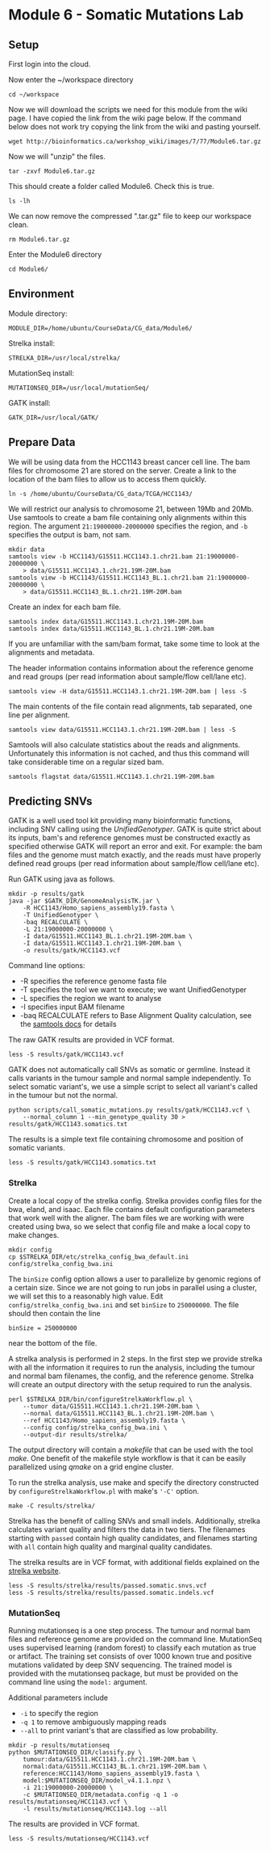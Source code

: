 # Module 6 - Somatic Mutations Lab

## Setup

First login into the cloud.

Now enter the ~/workspace directory

```
cd ~/workspace
```

Now we will download the scripts we need for this module from the wiki page.  I have copied the link from the wiki page below. If the command below does not work try copying the link from the wiki and pasting yourself.

```
wget http://bioinformatics.ca/workshop_wiki/images/7/77/Module6.tar.gz
```

Now we will "unzip" the files.

```
tar -zxvf Module6.tar.gz
```

This should create a folder called Module6. Check this is true.

```
ls -lh
```

We can now remove the compressed ".tar.gz" file to keep our workspace clean.

```
rm Module6.tar.gz
```

Enter the Module6 directory

```
cd Module6/
```

## Environment

Module directory:

```
MODULE_DIR=/home/ubuntu/CourseData/CG_data/Module6/
```

Strelka install:

```
STRELKA_DIR=/usr/local/strelka/
```

MutationSeq install:

```
MUTATIONSEQ_DIR=/usr/local/mutationSeq/
```

GATK install:

```
GATK_DIR=/usr/local/GATK/
```

## Prepare Data

We will be using data from the HCC1143 breast cancer cell line.  The bam files for chromosome 21 are stored on the server.  Create a link to the location of the bam files to allow us to access them quickly.

```
ln -s /home/ubuntu/CourseData/CG_data/TCGA/HCC1143/
```

We will restrict our analysis to chromosome 21, between 19Mb and 20Mb.  Use samtools to create a bam file containing only alignments within this region.  The argument `21:19000000-20000000` specifies the region, and `-b` specifies the output is bam, not sam.

```
mkdir data
samtools view -b HCC1143/G15511.HCC1143.1.chr21.bam 21:19000000-20000000 \
    > data/G15511.HCC1143.1.chr21.19M-20M.bam
samtools view -b HCC1143/G15511.HCC1143_BL.1.chr21.bam 21:19000000-20000000 \
    > data/G15511.HCC1143_BL.1.chr21.19M-20M.bam
```

Create an index for each bam file.

```
samtools index data/G15511.HCC1143.1.chr21.19M-20M.bam
samtools index data/G15511.HCC1143_BL.1.chr21.19M-20M.bam
```

If you are unfamiliar with the sam/bam format, take some time to look at the alignments and metadata.

The header information contains information about the reference genome and read groups (per read information about sample/flow cell/lane etc).

```
samtools view -H data/G15511.HCC1143.1.chr21.19M-20M.bam | less -S
```

The main contents of the file contain read alignments, tab separated, one line per alignment.

```
samtools view data/G15511.HCC1143.1.chr21.19M-20M.bam | less -S
```

Samtools will also calculate statistics about the reads and alignments.  Unfortunately this information is not cached, and thus this command will take considerable time on a regular sized bam.

```
samtools flagstat data/G15511.HCC1143.1.chr21.19M-20M.bam
```

## Predicting SNVs

GATK is a well used tool kit providing many bioinformatic functions, including SNV calling using the _UnifiedGenotyper_.  GATK is quite strict about its inputs, bam's and reference genomes must be constructed exactly as specified otherwise GATK will report an error and exit.  For example: the bam files and the genome must match exactly, and the reads must have properly defined read groups (per read information about sample/flow cell/lane etc).

Run GATK using java as follows.

```
mkdir -p results/gatk
java -jar $GATK_DIR/GenomeAnalysisTK.jar \
    -R HCC1143/Homo_sapiens_assembly19.fasta \
    -T UnifiedGenotyper \
    -baq RECALCULATE \
    -L 21:19000000-20000000 \
    -I data/G15511.HCC1143_BL.1.chr21.19M-20M.bam \
    -I data/G15511.HCC1143.1.chr21.19M-20M.bam \
    -o results/gatk/HCC1143.vcf
```

Command line options: 

- -R specifies the reference genome fasta file  
- -T specifies the tool we want to execute; we want UnifiedGenotyper 
- -L specifies the region we want to analyse
- -I specifies input BAM filename
- -baq RECALCULATE refers to Base Alignment Quality calculation, see the [samtools docs](http://samtools.sourceforge.net/mpileup.shtml) for details

The raw GATK results are provided in VCF format.

```
less -S results/gatk/HCC1143.vcf
```

GATK does not automatically call SNVs as somatic or germline.  Instead it calls variants in the tumour sample and normal sample independently.  To select somatic variant's, we use a simple script to select all variant's called in the tumour but not the normal.

```
python scripts/call_somatic_mutations.py results/gatk/HCC1143.vcf \
    --normal_column 1 --min_genotype_quality 30 > results/gatk/HCC1143.somatics.txt
```

The results is a simple text file containing chromosome and position of somatic variants.

```
less -S results/gatk/HCC1143.somatics.txt
```

### Strelka

Create a local copy of the strelka config.  Strelka provides config files for the bwa, eland, and isaac.  Each file contains default configuration parameters that work well with the aligner.  The bam files we are working with were created using bwa, so we select that config file and make a local copy to make changes.

```
mkdir config
cp $STRELKA_DIR/etc/strelka_config_bwa_default.ini config/strelka_config_bwa.ini
```

The `binSize` config option allows a user to parallelize by genomic regions of a certain size.  Since we are not going to run jobs in parallel using a cluster, we will set this to a reasonably high value.  Edit `config/strelka_config_bwa.ini` and set `binSize` to `250000000`.  The file should then contain the line

```
binSize = 250000000
```

near the bottom of the file.

A strelka analysis is performed in 2 steps.  In the first step we provide strelka with all the information it requires to run the analysis, including the tumour and normal bam filenames, the config, and the reference genome.  Strelka will create an output directory with the setup required to run the analysis.

```
perl $STRELKA_DIR/bin/configureStrelkaWorkflow.pl \
    --tumor data/G15511.HCC1143.1.chr21.19M-20M.bam \
    --normal data/G15511.HCC1143_BL.1.chr21.19M-20M.bam \
    --ref HCC1143/Homo_sapiens_assembly19.fasta \
    --config config/strelka_config_bwa.ini \
    --output-dir results/strelka/
```

The output directory will contain a _makefile_ that can be used with the tool _make_.  One benefit of the makefile style workflow is that it can be easily parallelized using _qmake_ on a grid engine cluster.  

To run the strelka analysis, use make and specify the directory constructed by `configureStrelkaWorkflow.pl` with make's `'-C'` option.

```
make -C results/strelka/
```

Strelka has the benefit of calling SNVs and small indels.  Additionally, strelka calculates variant quality and filters the data in two tiers.  The filenames starting with `passed` contain high quality candidates, and filenames starting with `all` contain high quality and marginal quality candidates.

The strelka results are in VCF format, with additional fields explained on the [strelka website](https://sites.google.com/site/strelkasomaticvariantcaller/home/somatic-variant-output).

```
less -S results/strelka/results/passed.somatic.snvs.vcf
less -S results/strelka/results/passed.somatic.indels.vcf
```

### MutationSeq

Running mutationseq is a one step process.  The tumour and normal bam files and reference genome are provided on the command line.  MutationSeq uses supervised learning (random forest) to classify each mutation as true or artifact.  The training set consists of over 1000 known true and positive mutations validated by deep SNV sequencing.  The trained model is provided with the mutationseq package, but must be provided on the command line using the `model:` argument.

Additional parameters include

- `-i` to specify the region
- `-q 1` to remove ambiguously mapping reads
- `--all` to print variant's that are classified as low probability.

```
mkdir -p results/mutationseq
python $MUTATIONSEQ_DIR/classify.py \
    tumour:data/G15511.HCC1143.1.chr21.19M-20M.bam \
    normal:data/G15511.HCC1143_BL.1.chr21.19M-20M.bam \
    reference:HCC1143/Homo_sapiens_assembly19.fasta \
    model:$MUTATIONSEQ_DIR/model_v4.1.1.npz \
    -i 21:19000000-20000000 \
    -c $MUTATIONSEQ_DIR/metadata.config -q 1 -o results/mutationseq/HCC1143.vcf \
    -l results/mutationseq/HCC1143.log --all 
```
    
The results are provided in VCF format.

```
less -S results/mutationseq/HCC1143.vcf
```


